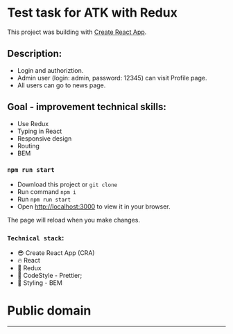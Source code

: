 # Test task for ATK with Redux

This project was building with [Create React App](https://github.com/facebook/create-react-app).

## Description:

- Login and authoriztion.
- Admin user (login: admin, password: 12345) can visit Profile page.
- All users can go to news page.

## Goal - improvement technical skills:

- Use Redux
- Typing in React
- Responsive design
- Routing
- BEM

### `npm run start`

- Download this project or `git clone`
- Run command `npm i`
- Run `npm run start`
- Open [http://localhost:3000](http://localhost:3000) to view it in your browser.

The page will reload when you make changes.

### `Technical stack`:

- :sunglasses: Create React App (CRA)
- :fire: React
- :satellite: Redux
- :shoe: CodeStyle - Prettier;
- :dress: Styling - BEM

# Public domain

---
